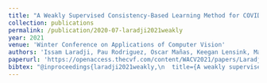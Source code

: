 ```yaml
---
title: "A Weakly Supervised Consistency-Based Learning Method for COVID-19 Segmentation in CT Images"
collection: publications
permalink: /publication/2020-07-laradji2021weakly
year: 2021
venue: 'Winter Conference on Applications of Computer Vision'
authors: 'Issam Laradji, Pau Rodriguez, Oscar Mañas, Keegan Lensink, Marco Law, Lironne Kurzman, William Parker, David Vazquez, Derek Nowrouzezahrai'
paperurl: 'https://openaccess.thecvf.com/content/WACV2021/papers/Laradji_A_Weakly_Supervised_Consistency-Based_Learning_Method_for_COVID-19_Segmentation_in_WACV_2021_paper.pdf'
bibtex: "@inproceedings{laradji2021weakly,\n  title={A weakly supervised consistency-based learning method for covid-19 segmentation in ct images},\n  author={Laradji, Issam and Rodriguez, Pau and Manas, Oscar and Lensink, Keegan and Law, Marco and Kurzman, Lironne and Parker, William and Vazquez, David and Nowrouzezahrai, Derek},\n  booktitle={Proceedings of the IEEE/CVF Winter Conference on Applications of Computer Vision},\n  pages={2453--2462},\n  year={2021}}"
---
```

